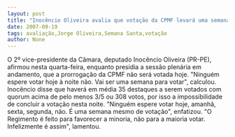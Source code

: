 ```yaml
---
layout: post
title: "Inocêncio Oliveira avalia que votação da CPMF levará uma semana"
date: 2007-09-19
tags: avaliação,Jorge Oliveira,Semana Santa,votação
author: None
---
```

O 2&ordm; vice-presidente da C&acirc;mara, deputado Inoc&ecirc;ncio Oliveira (PR-PE), afirmou nesta quarta-feira, enquanto presidia a sess&atilde;o plen&aacute;ria em andamento, que a prorroga&ccedil;&atilde;o da CPMF n&atilde;o ser&aacute; votada hoje. &quot;Ningu&eacute;m espere votar hoje &agrave; noite n&atilde;o. Vai ser uma semana para votar&quot;, calculou.
Inoc&ecirc;ncio disse que haver&aacute; em m&eacute;dia 35 destaques a serem votados com quorum acima de pelo menos 3/5 ou 308 votos, por isso a impossibilidade de concluir a vota&ccedil;&atilde;o nesta noite. 
&quot;Ningu&eacute;m espere votar hoje, amanh&atilde;, sexta, segunda, n&atilde;o. &Eacute; uma semana mesmo de vota&ccedil;&atilde;o&quot;, enfatizou. 
&quot;O Regimento &eacute; feito para favorecer a minoria, n&atilde;o para a maioria votar. Infelizmente &eacute; assim&quot;, lamentou. 